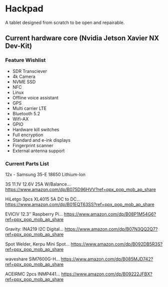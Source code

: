 # Hackpad
A tablet designed from scratch to be open and repairable.

## Current hardware core (Nvidia Jetson Xavier NX Dev-Kit)

### Feature Wishlist

* SDR Transciever
* 4k Camera
* NVME SSD
* NFC
* Linux
* Offline voice assistant
* GPS
* Multi carrier LTE
* Bluetooth 5.2
* Wifi-AX
* GPIO
* Hardware kill switches
* Full encryption
* Standard and e-ink displays
* Fingerprint scanner
* External antenna support

### Current Parts List
12x - Samsung 35-E 18650 Lithium-Ion

3S 11.1V 12.6V 25A W/Balance... https://www.amazon.com/dp/B075D96HVV?ref=ppx_pop_mob_ap_share

HiLetgo 3pcs XL4015 5A DC to DC... https://www.amazon.com/dp/B01EQT63SS?ref=ppx_pop_mob_ap_share

EVICIV 12.3’’ Raspberry Pi... https://www.amazon.com/dp/B08P1M54G6?ref=ppx_pop_mob_ap_share

Gravity: INA219 I2C Digital... https://www.amazon.com/dp/B07N3QQ2Q7?ref=ppx_pop_mob_ap_share

Spot Welder, Kerpu Mini Spot... https://www.amazon.com/dp/B092DB5R3S?ref=ppx_pop_mob_ap_share

waveshare SIM7600G-H... https://www.amazon.com/dp/B085MJD742?ref=ppx_pop_mob_ap_share

ACEIRMC 2pcs INMP441... https://www.amazon.com/dp/B09222JFBX?ref=ppx_pop_mob_ap_share
